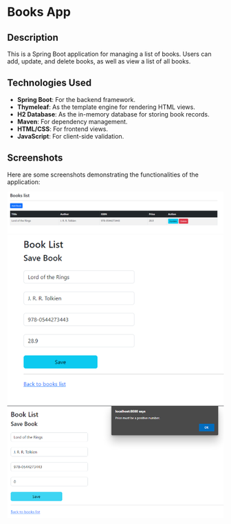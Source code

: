 # Books App

## Description

This is a Spring Boot application for managing a list of books. Users can add, update, and delete books, as well as view a list of all books.

## Technologies Used

- **Spring Boot**: For the backend framework.
- **Thymeleaf**: As the template engine for rendering HTML views.
- **H2 Database**: As the in-memory database for storing book records.
- **Maven**: For dependency management.
- **HTML/CSS**: For frontend views.
- **JavaScript**: For client-side validation.

## Screenshots

Here are some screenshots demonstrating the functionalities of the application:

![List of Books](./images/list.png)
![Update Book](./images/update.png)
![Validation](./images/validate.png)
